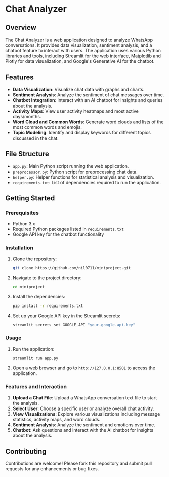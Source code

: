 
# Chat Analyzer

## Overview

The Chat Analyzer is a web application designed to analyze WhatsApp conversations. It provides data visualization, sentiment analysis, and a chatbot feature to interact with users. The application uses various Python libraries and tools, including Streamlit for the web interface, Matplotlib and Plotly for data visualization, and Google's Generative AI for the chatbot.

## Features

- **Data Visualization**: Visualize chat data with graphs and charts.
- **Sentiment Analysis**: Analyze the sentiment of chat messages over time.
- **Chatbot Integration**: Interact with an AI chatbot for insights and queries about the analysis.
- **Activity Maps**: View user activity heatmaps and most active days/months.
- **Word Cloud and Common Words**: Generate word clouds and lists of the most common words and emojis.
- **Topic Modeling**: Identify and display keywords for different topics discussed in the chat.

## File Structure

- `app.py`: Main Python script running the web application.
- `preprocessor.py`: Python script for preprocessing chat data.
- `helper.py`: Helper functions for statistical analysis and visualization.
- `requirements.txt`: List of dependencies required to run the application.


## Getting Started

### Prerequisites

- Python 3.x
- Required Python packages listed in `requirements.txt`
- Google API key for the chatbot functionality

### Installation

1. Clone the repository:
   ```sh
   git clone https://github.com/nil0711/miniproject.git
   ```
   
2. Navigate to the project directory:
   ```sh
   cd miniproject
   ```
   
3. Install the dependencies:
   ```sh
   pip install -r requirements.txt
   ```
   
4. Set up your Google API key in the Streamlit secrets:
   ```sh
   streamlit secrets set GOOGLE_API "your-google-api-key"
   ```

### Usage

1. Run the application:
   ```sh
   streamlit run app.py
   ```
   
2. Open a web browser and go to `http://127.0.0.1:8501` to access the application.

### Features and Interaction

1. **Upload a Chat File**: Upload a WhatsApp conversation text file to start the analysis.
2. **Select User**: Choose a specific user or analyze overall chat activity.
3. **View Visualizations**: Explore various visualizations including message statistics, activity maps, and word clouds.
4. **Sentiment Analysis**: Analyze the sentiment and emotions over time.
5. **Chatbot**: Ask questions and interact with the AI chatbot for insights about the analysis.

## Contributing

Contributions are welcome! Please fork this repository and submit pull requests for any enhancements or bug fixes.

